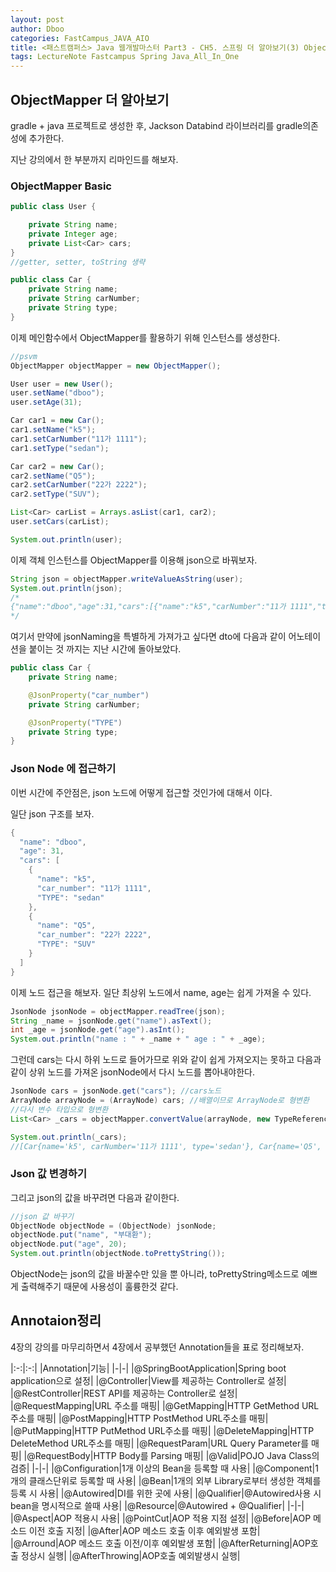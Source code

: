 ```yaml
---
layout: post
author: Dboo
categories: FastCampus_JAVA_AIO
title: <패스트캠퍼스> Java 웹개발마스터 Part3 - CH5. 스프링 더 알아보기(3) ObjectMapper 더 알아보기
tags: LectureNote Fastcampus Spring Java_All_In_One
---
```


## ObjectMapper 더 알아보기

gradle + java 프로젝트로 생성한 후, Jackson Databind 라이브러리를 gradle의존성에 추가한다.

지난 강의에서 한 부분까지 리마인드를 해보자.

### ObjectMapper Basic

~~~java
public class User {

    private String name;
    private Integer age;
    private List<Car> cars;
}
//getter, setter, toString 생략
~~~

~~~java
public class Car {
    private String name;
    private String carNumber;
    private String type;
}
~~~

이제 메인함수에서 ObjectMapper를 활용하기 위해 인스턴스를 생성한다.

~~~java
//psvm
ObjectMapper objectMapper = new ObjectMapper();

User user = new User();
user.setName("dboo");
user.setAge(31);

Car car1 = new Car();
car1.setName("k5");
car1.setCarNumber("11가 1111");
car1.setType("sedan");

Car car2 = new Car();
car2.setName("Q5");
car2.setCarNumber("22가 2222");
car2.setType("SUV");

List<Car> carList = Arrays.asList(car1, car2);
user.setCars(carList);

System.out.println(user);
~~~

이제 객체 인스턴스를 ObjectMapper를 이용해 json으로 바꿔보자.

~~~java
String json = objectMapper.writeValueAsString(user);
System.out.println(json);
/*
{"name":"dboo","age":31,"cars":[{"name":"k5","carNumber":"11가 1111","type":"sedan"},{"name":"Q5","carNumber":"22가 2222","type":"SUV"}]}
*/
~~~

여기서 만약에 jsonNaming을 특별하게 가져가고 싶다면 dto에 다음과 같이 어노테이션을 붙이는 것 까지는
지난 시간에 돌아보았다.

~~~java
public class Car {
    private String name;

    @JsonProperty("car_number")
    private String carNumber;

    @JsonProperty("TYPE")
    private String type;
}
~~~

### Json Node 에 접근하기

이번 시간에 주안점은, json 노드에 어떻게 접근할 것인가에 대해서 이다.

일단 json 구조를 보자.

~~~java
{
  "name": "dboo",
  "age": 31,
  "cars": [
    {
      "name": "k5",
      "car_number": "11가 1111",
      "TYPE": "sedan"
    },
    {
      "name": "Q5",
      "car_number": "22가 2222",
      "TYPE": "SUV"
    }
  ]
}
~~~

이제 노드 접근을 해보자. 일단 최상위 노드에서 name, age는 쉽게 가져올 수 있다.

~~~java
JsonNode jsonNode = objectMapper.readTree(json);
String _name = jsonNode.get("name").asText();
int _age = jsonNode.get("age").asInt();
System.out.println("name : " + _name + " age : " + _age);
~~~

그런데 cars는 다시 하위 노드로 들어가므로 위와 같이 쉽게 가져오지는 못하고 다음과 같이 상위 노드를 가져온
jsonNode에서 다시 노드를 뽑아내야한다.

~~~java
JsonNode cars = jsonNode.get("cars"); //cars노드
ArrayNode arrayNode = (ArrayNode) cars; //배열이므로 ArrayNode로 형변환
//다시 변수 타입으로 형변환
List<Car> _cars = objectMapper.convertValue(arrayNode, new TypeReference<List<Car>>() {});

System.out.println(_cars);
//[Car{name='k5', carNumber='11가 1111', type='sedan'}, Car{name='Q5', carNumber='22가 2222', type='SUV'}]
~~~

### Json 값 변경하기

그리고 json의 값을 바꾸려면 다음과 같이한다.

~~~java
//json 값 바꾸기
ObjectNode objectNode = (ObjectNode) jsonNode;
objectNode.put("name", "부대환");
objectNode.put("age", 20);
System.out.println(objectNode.toPrettyString());
~~~

ObjectNode는 json의 값을 바꿀수만 있을 뿐 아니라, toPrettyString메소드로 예쁘게 출력해주기 때문에
사용성이 훌륭한것 같다.


## Annotaion정리

4장의 강의를 마무리하면서 4장에서 공부했던 Annotation들을 표로 정리해보자.

|:-:|:-:|
|Annotation|기능|
|-|-|
|@SpringBootApplication|Spring boot application으로 설정|
|@Controller|View를 제공하는 Controller로 설정|
|@RestController|REST API를 제공하는 Controller로 설정|
|@RequestMapping|URL 주소를 매핑|
|@GetMapping|HTTP GetMethod URL주소를 매핑|
|@PostMapping|HTTP PostMethod URL주소를 매핑|
|@PutMapping|HTTP PutMethod URL주소를 매핑|
|@DeleteMapping|HTTP DeleteMethod URL주소를 매핑|
|@RequestParam|URL Query Parameter를 매핑|
|@RequestBody|HTTP Body를 Parsing 매핑|
|@Valid|POJO Java Class의 검증|
|-|-|
|@Configuration|1개 이상의 Bean을 등록할 때 사용|
|@Component|1개의 클래스단위로 등록할 때 사용|
|@Bean|1개의 외부 Library로부터 생성한 객체를 등록 시 사용|
|@Autowired|DI를 위한 곳에 사용|
|@Qualifier|@Autowired사용 시 bean을 명시적으로 쓸때 사용|
|@Resource|@Autowired + @Qualifier|
|-|-|
|@Aspect|AOP 적용시 사용|
|@PointCut|AOP 적용 지점 설정|
|@Before|AOP 메소드 이전 호출 지정|
|@After|AOP 메소드 호출 이후 예외발생 포함|
|@Arround|AOP 메소드 호출 이전/이후 예외발생 포함|
|@AfterReturning|AOP호출 정상시 실행|
|@AfterThrowing|AOP호출 예외발생시 실행|
